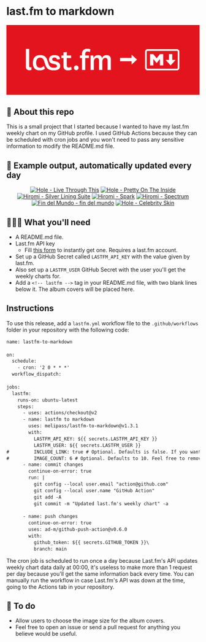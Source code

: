 # last.fm to markdown

![banner](banner.png)

## 🤖 About this repo
This is a small project that I started because I wanted to have my last.fm weekly chart on my GitHub profile. I used GitHub Actions because they can be scheduled with cron jobs and you won't need to pass any sensitive information to modify the README.md file.

## 🎵 Example output, automatically updated every day
<!-- lastfm -->
<p align="center"><a href="https://www.last.fm/music/Hole/Live+Through+This"><img src="https://lastfm.freetls.fastly.net/i/u/64s/6373e00a55bdbd68fe24369d2d05b2ee.jpg" title="Hole - Live Through This"></a> <a href="https://www.last.fm/music/Hole/Pretty+On+The+Inside"><img src="https://lastfm.freetls.fastly.net/i/u/64s/0cc82c960f1ffb0c21922f23d6d233cd.png" title="Hole - Pretty On The Inside"></a> <a href="https://www.last.fm/music/Hiromi/Silver+Lining+Suite"><img src="https://lastfm.freetls.fastly.net/i/u/64s/26f14c78f97d67cdca2f5d17a20a50d3.png" title="Hiromi - Silver Lining Suite"></a> <a href="https://www.last.fm/music/Hiromi/Spark"><img src="https://lastfm.freetls.fastly.net/i/u/64s/137a755c1378cf87fc17e0d2476d961b.jpg" title="Hiromi - Spark"></a> <a href="https://www.last.fm/music/Hiromi/Spectrum"><img src="https://lastfm.freetls.fastly.net/i/u/64s/55c247cdac877a1f6f048ee4da288c17.jpg" title="Hiromi - Spectrum"></a> <a href="https://www.last.fm/music/Fin+del+Mundo/fin+del+mundo"><img src="https://lastfm.freetls.fastly.net/i/u/64s/95064dbf21049600046590b999bc3d1a.jpg" title="Fin del Mundo - fin del mundo"></a> <a href="https://www.last.fm/music/Hole/Celebrity+Skin"><img src="https://lastfm.freetls.fastly.net/i/u/64s/9e8078410057daab5d1f2bc55c79a5be.png" title="Hole - Celebrity Skin"></a> </p>

          
## 👩🏽‍💻 What you'll need
* A README.md file.
* Last.fm API key
  * Fill [this form](https://www.last.fm/api/account/create) to instantly get one. Requires a last.fm account.
* Set up a GitHub Secret called ```LASTFM_API_KEY``` with the value given by last.fm.
* Also set up a ```LASTFM_USER``` GitHub Secret with the user you'll get the weekly charts for.
* Add a ```<!-- lastfm -->``` tag in your README.md file, with two blank lines below it. The album covers will be placed here.

## Instructions
To use this release, add a ```lastfm.yml``` workflow file to the ```.github/workflows``` folder in your repository with the following code:
```diff
name: lastfm-to-markdown

on:
  schedule:
    - cron: '2 0 * * *'
  workflow_dispatch:

jobs:
  lastfm:
    runs-on: ubuntu-latest
    steps:
      - uses: actions/checkout@v2
      - name: lastfm to markdown
        uses: melipass/lastfm-to-markdown@v1.3.1
        with:
          LASTFM_API_KEY: ${{ secrets.LASTFM_API_KEY }}
          LASTFM_USER: ${{ secrets.LASTFM_USER }}
#         INCLUDE_LINK: true # Optional. Defaults is false. If you want to include the link to the album page, set this to true.
#         IMAGE_COUNT: 6 # Optional. Defaults to 10. Feel free to remove this line if you want.
      - name: commit changes
        continue-on-error: true
        run: |
          git config --local user.email "action@github.com"
          git config --local user.name "GitHub Action"
          git add -A
          git commit -m "Updated last.fm's weekly chart" -a

      - name: push changes
        continue-on-error: true
        uses: ad-m/github-push-action@v0.6.0
        with:
          github_token: ${{ secrets.GITHUB_TOKEN }}\
          branch: main
```
The cron job is scheduled to run once a day because Last.fm's API updates weekly chart data daily at 00:00, it's useless to make more than 1 request per day because you'll get the same information back every time. You can manually run the workflow in case Last.fm's API was down at the time, going to the Actions tab in your repository.

## 🚧 To do
* Allow users to choose the image size for the album covers.
* Feel free to open an issue or send a pull request for anything you believe would be useful.
